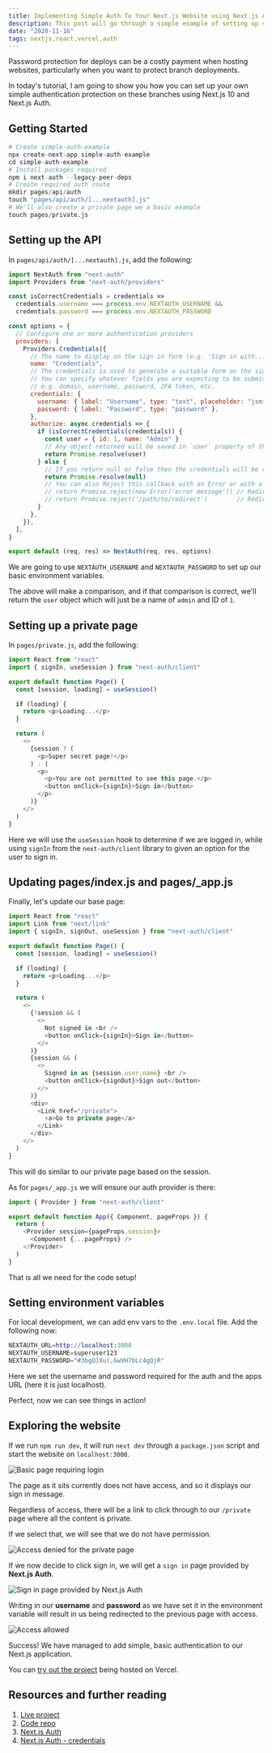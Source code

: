 ```yaml
---
title: Implementing Simple Auth To Your Next.js Website using Next.js Auth
description: This post will go through a simple example of setting up simple authentication with a user and password to your Next.js website.
date: "2020-11-16"
tags: nextjs,react,vercel,auth
---
```


Password protection for deploys can be a costly payment when hosting websites, particularly when you want to protect branch deployments.

In today's tutorial, I am going to show you how you can set up your own simple authentication protection on these branches using Next.js 10 and Next.js Auth.

## Getting Started

```s
# Create simple-auth-example
npx create-next-app simple-auth-example
cd simple-auth-example
# Install packages required
npm i next-auth --legacy-peer-deps
# Create required auth route
mkdir pages/api/auth
touch "pages/api/auth/[...nextauth].js"
# We'll also create a private page we a basic example
touch pages/private.js
```

## Setting up the API

In `pages/api/auth/[...nextauth].js`, add the following:

```js
import NextAuth from "next-auth"
import Providers from "next-auth/providers"

const isCorrectCredentials = credentials =>
  credentials.username === process.env.NEXTAUTH_USERNAME &&
  credentials.password === process.env.NEXTAUTH_PASSWORD

const options = {
  // Configure one or more authentication providers
  providers: [
    Providers.Credentials({
      // The name to display on the sign in form (e.g. 'Sign in with...')
      name: "Credentials",
      // The credentials is used to generate a suitable form on the sign in page.
      // You can specify whatever fields you are expecting to be submitted.
      // e.g. domain, username, password, 2FA token, etc.
      credentials: {
        username: { label: "Username", type: "text", placeholder: "jsmith" },
        password: { label: "Password", type: "password" },
      },
      authorize: async credentials => {
        if (isCorrectCredentials(credentials)) {
          const user = { id: 1, name: "Admin" }
          // Any object returned will be saved in `user` property of the JWT
          return Promise.resolve(user)
        } else {
          // If you return null or false then the credentials will be rejected
          return Promise.resolve(null)
          // You can also Reject this callback with an Error or with a URL:
          // return Promise.reject(new Error('error message')) // Redirect to error page
          // return Promise.reject('/path/to/redirect')        // Redirect to a URL
        }
      },
    }),
  ],
}

export default (req, res) => NextAuth(req, res, options)
```

We are going to use `NEXTAUTH_USERNAME` and `NEXTAUTH_PASSWORD` to set up our basic environment variables.

The above will make a comparison, and if that comparison is correct, we'll return the `user` object which will just be a name of `admin` and ID of `1`.

## Setting up a private page

In `pages/private.js`, add the following:

```js
import React from "react"
import { signIn, useSession } from "next-auth/client"

export default function Page() {
  const [session, loading] = useSession()

  if (loading) {
    return <p>Loading...</p>
  }

  return (
    <>
      {session ? (
        <p>Super secret page!</p>
      ) : (
        <p>
          <p>You are not permitted to see this page.</p>
          <button onClick={signIn}>Sign in</button>
        </p>
      )}
    </>
  )
}
```

Here we will use the `useSession` hook to determine if we are logged in, while using `signIn` from the `next-auth/client` library to given an option for the user to sign in.

## Updating pages/index.js and pages/\_app.js

Finally, let's update our base page:

```js
import React from "react"
import Link from "next/link"
import { signIn, signOut, useSession } from "next-auth/client"

export default function Page() {
  const [session, loading] = useSession()

  if (loading) {
    return <p>Loading...</p>
  }

  return (
    <>
      {!session && (
        <>
          Not signed in <br />
          <button onClick={signIn}>Sign in</button>
        </>
      )}
      {session && (
        <>
          Signed in as {session.user.name} <br />
          <button onClick={signOut}>Sign out</button>
        </>
      )}
      <div>
        <Link href="/private">
          <a>Go to private page</a>
        </Link>
      </div>
    </>
  )
}
```

This will do similar to our private page based on the session.

As for `pages/_app.js` we will ensure our auth provider is there:

```js
import { Provider } from "next-auth/client"

export default function App({ Component, pageProps }) {
  return (
    <Provider session={pageProps.session}>
      <Component {...pageProps} />
    </Provider>
  )
}
```

That is all we need for the code setup!

## Setting environment variables

For local development, we can add env vars to the `.env.local` file. Add the following now:

```s
NEXTAUTH_URL=http://localhost:3000
NEXTAUTH_USERNAME=superuser123
NEXTAUTH_PASSWORD="#3bgQ]Xu(,GwVH7bLc4gQjR"
```

Here we set the username and password required for the auth and the apps URL (here it is just localhost).

Perfect, now we can see things in action!

## Exploring the website

If we run `npm run dev`, it will run `next dev` through a `package.json` script and start the website on `localhost:3000`.

![Basic page requiring login](../assets/2020-11-16-1-basic-page.png)

The page as it sits currently does not have access, and so it displays our sign in message.

Regardless of access, there will be a link to click through to our `/private` page where all the content is private.

If we select that, we will see that we do not have permission.

![Access denied for the private page](../assets/2020-11-16-2-not-permitted.png)

If we now decide to click sign in, we will get a `sign in` page provided by **Next.js Auth**.

![Sign in page provided by Next.js Auth](../assets/2020-11-16-3-sign-in.png)

Writing in our **username** and **password** as we have set it in the environment variable will result in us being redirected to the previous page with access.

![Access allowed](../assets/2020-11-16-4-access-allowed.png)

Success! We have managed to add simple, basic authentication to our Next.js application.

You can [try out the project](https://nextjs-simple-auth.vercel.app/) being hosted on Vercel.

## Resources and further reading

1. [Live project](https://nextjs-simple-auth.vercel.app/)
2. [Code repo](https://github.com/okeeffed/nextjs-simple-auth)
3. [Next.js Auth](https://next-auth.js.org/)
4. [Next.js Auth - credentials](https://next-auth.js.org/providers/credentials)
